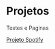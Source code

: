 # Projetos
 Testes e Paginas

<a href="https://luix3005.github.io/Projetos/Spotify/Spotify.html">Projeto Spotify</a>